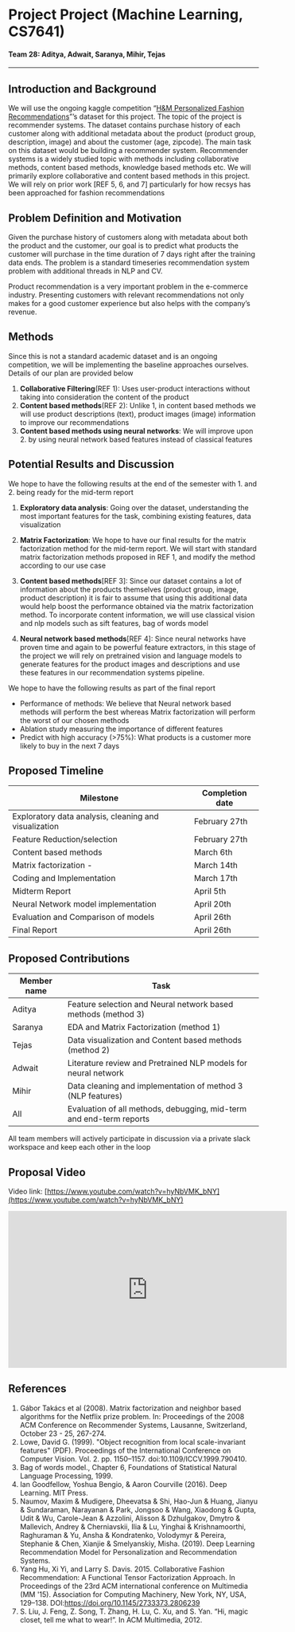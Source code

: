 # Project Project (Machine Learning, CS7641)
#### Team 28: Aditya, Adwait, Saranya, Mihir, Tejas

________________________

## Introduction and Background

We will use the ongoing kaggle competition “[H&M Personalized Fashion Recommendations](https://www.kaggle.com/c/h-and-m-personalized-fashion-recommendations/overview)”’s dataset for this project. The topic of the project is recommender systems. The dataset contains purchase history of each customer along with additional metadata about the product (product group, description, image) and about the customer (age, zipcode). The main task on this dataset would be building a recommender system. Recommender systems is a widely studied topic with methods including collaborative methods, content based methods, knowledge based methods etc. We will primarily explore collaborative and content based methods in this project. We will rely on prior work [REF 5, 6, and 7] particularly for how recsys has been approached for fashion recommendations

## Problem Definition and Motivation

Given the purchase history of customers along with metadata about both the product and the customer, our goal is to predict what products the customer will purchase in the time duration of 7 days right after the training data ends. The problem is a standard timeseries recommendation system problem with additional threads in NLP and CV.

Product recommendation is a very important problem in the e-commerce industry. Presenting customers with relevant recommendations not only makes for a good customer experience but also helps with the company’s revenue.

## Methods

Since this is not a standard academic dataset and is an ongoing competition, we will be implementing the baseline approaches ourselves. Details of our plan are provided below

1. **Collaborative Filtering**(REF 1): Uses user-product interactions without taking into consideration the content of the product
2. **Content based methods**(REF 2): Unlike 1, in content based methods we will use product descriptions (text), product images (image) information to improve our recommendations
3. **Content based methods using neural networks**: We will improve upon 2. by using neural network based features instead of classical features


## Potential Results and Discussion

We hope to have the following results at the end of the semester with 1. and 2. being ready for the mid-term report

1. **Exploratory data analysis**: Going over the dataset, understanding the most important features for the task, combining existing features, data visualization

2. **Matrix Factorization**: We hope to have our final results for the matrix factorization method for the mid-term report. We will start with standard matrix factorization methods proposed in REF 1, and modify the method according to our use case

3. **Content based methods**[REF 3]: Since our dataset contains a lot of information about the products themselves (product group, image, product description) it is fair to assume that using this additional data would help boost the performance obtained via the matrix factorization method. To incorporate content information, we will use classical vision and nlp models such as sift features, bag of words model

4. **Neural network based methods**[REF 4]: Since neural networks have proven time and again to be powerful feature extractors, in this stage of the project we will rely on pretrained vision and language models to generate features for the product images and descriptions and use these features in our recommendation systems pipeline.

We hope to have the following results as part of the final report
- Performance of methods: We believe that Neural network based methods will perform the best whereas Matrix factorization will perform the worst of our chosen methods
- Ablation study measuring the importance of different features
- Predict with high accuracy (>75%): What products is a customer more likely to buy in the next 7 days

## Proposed Timeline

| Milestone | Completion date |
|-----------|------|
|Exploratory data analysis, cleaning and visualization | February 27th|
|Feature Reduction/selection | February 27th|
|Content based methods | March 6th|
|Matrix factorization -| March 14th|
|Coding and Implementation | March 17th|
|Midterm Report | April 5th|
|Neural Network model implementation | April 20th|
|Evaluation and Comparison of models | April 26th|
|Final Report | April 26th|

## Proposed Contributions

|Member name | Task |
|------------|------|
| Aditya     | Feature selection and Neural network based methods (method 3) |
| Saranya    | EDA and Matrix Factorization (method 1) |
| Tejas      | Data visualization and Content based methods (method 2) |
| Adwait     | Literature review and Pretrained NLP models for neural network |
| Mihir      | Data cleaning and implementation of method 3 (NLP features) |
| All        | Evaluation of all methods, debugging, mid-term and end-term reports |

All team members will actively participate in discussion via a private slack workspace and keep each other in the loop

## Proposal Video

Video link: [https://www.youtube.com/watch?v=hyNbVMK_bNY](https://www.youtube.com/watch?v=hyNbVMK_bNY)


<iframe width="560" height="315" src="https://www.youtube.com/watch?v=hyNbVMK_bNY" title="Group 28 proposal video" frameborder="0" allow="accelerometer; autoplay; clipboard-write; encrypted-media; gyroscope; picture-in-picture" allowfullscreen></iframe>


## References

1. Gábor Takács et al (2008). Matrix factorization and neighbor based algorithms for the Netflix prize problem. In: Proceedings of the 2008 ACM Conference on Recommender Systems, Lausanne, Switzerland, October 23 - 25, 267-274.
2. Lowe, David G. (1999). "Object recognition from local scale-invariant features" (PDF). Proceedings of the International Conference on Computer Vision. Vol. 2. pp. 1150–1157. doi:10.1109/ICCV.1999.790410.
3. Bag of words model., Chapter 6, Foundations of Statistical Natural Language Processing, 1999.
4. Ian Goodfellow, Yoshua Bengio, & Aaron Courville (2016). Deep Learning. MIT Press.
5. Naumov, Maxim & Mudigere, Dheevatsa & Shi, Hao-Jun & Huang, Jianyu & Sundaraman, Narayanan & Park, Jongsoo & Wang, Xiaodong & Gupta, Udit & Wu, Carole-Jean & Azzolini, Alisson & Dzhulgakov, Dmytro & Mallevich, Andrey & Cherniavskii, Ilia & Lu, Yinghai & Krishnamoorthi, Raghuraman & Yu, Ansha & Kondratenko, Volodymyr & Pereira, Stephanie & Chen, Xianjie & Smelyanskiy, Misha. (2019). Deep Learning Recommendation Model for Personalization and Recommendation Systems.
6. Yang Hu, Xi Yi, and Larry S. Davis. 2015. Collaborative Fashion Recommendation: A Functional Tensor Factorization Approach. In Proceedings of the 23rd ACM international conference on Multimedia (MM '15). Association for Computing Machinery, New York, NY, USA, 129–138. DOI:https://doi.org/10.1145/2733373.2806239
7. S. Liu, J. Feng, Z. Song, T. Zhang, H. Lu, C. Xu, and S. Yan. “Hi, magic closet, tell me what to wear!”. In ACM Multimedia, 2012.


